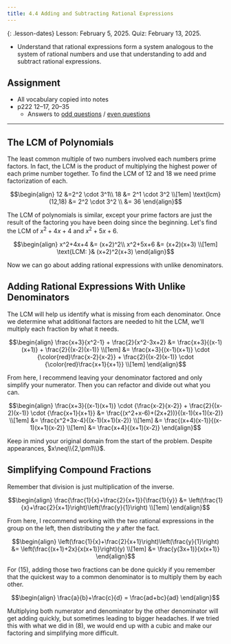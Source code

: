 ```yaml
---
title: 4.4 Adding and Subtracting Rational Expressions
---
```


{: .lesson-dates}
Lesson: February 5, 2025. Quiz: February 13, 2025.

- Understand that rational expressions form a system analogous to the system of rational numbers and use that understanding to add and subtract rational expressions.

## Assignment

- All vocabulary copied into notes
- p222 12–17, 20–35
  - Answers to [odd questions](../misc/alg2-odd-answers.pdf) / [even questions](../misc/alg2-even-answers.pdf)

---

## The LCM of Polynomials

The least common multiple of two numbers involved each numbers prime factors. In fact, the LCM is the product of multiplying the highest power of each prime number together. To find the LCM of 12 and 18 we need prime factorization of each.

$$\begin{align}
12 &=2^2 \cdot 3^1\\
18 &= 2^1 \cdot 3^2 \\[1em]
\text{lcm}(12,18) &= 2^2 \cdot 3^2 \\
                  &= 36
\end{align}$$

The LCM of polynomials is similar, except your prime factors are just the result of the factoring you have been doing since the beginning. Let's find the LCM of $x^2+4x+4$ and $x^2+5x+6$.

$$\begin{align}
x^2+4x+4 &= (x+2)^2\\
x^2+5x+6 &= (x+2)(x+3) \\[1em]
\text{LCM: }& (x+2)^2(x+3)
\end{align}$$

Now we can go about adding rational expressions with unlike denominators.

## Adding Rational Expressions With Unlike Denominators

The LCM will help us identify what is missing from each denominator. Once we determine what additional factors are needed to hit the LCM, we'll multiply each fraction by what it needs.

$$\begin{align}
\frac{x+3}{x^2-1} + \frac{2}{x^2-3x+2} &= \frac{x+3}{(x-1)(x+1)} + \frac{2}{(x-2)(x-1)} \\[1em]
&= \frac{x+3}{(x-1)(x+1)} \cdot {\color{red}\frac{x-2}{x-2}} +
   \frac{2}{(x-2)(x-1)} \cdot {\color{red}\frac{x+1}{x+1}} \\[1em]
\end{align}$$

From here, I recommend leaving your denominator factored and only simplify your numerator. Then you can refactor and divide out what you can.

$$\begin{align}
\frac{x+3}{(x-1)(x+1)} \cdot {\frac{x-2}{x-2}} +
   \frac{2}{(x-2)(x-1)} \cdot {\frac{x+1}{x+1}}
   &= \frac{(x^2+x-6)+(2x+2))}{(x-1)(x+1)(x-2)} \\[1em]
   &= \frac{x^2+3x-4}{(x-1)(x+1)(x-2)} \\[1em]
   &= \frac{(x+4)(x-1)}{(x-1)(x+1)(x-2)} \\[1em]
   &= \frac{x+4}{(x+1)(x-2)}
\end{align}$$

Keep in mind your original domain from the start of the problem. Despite appearances, $x\neq\\{2,\pm1\\}$.

## Simplifying Compound Fractions

Remember that division is just multiplication of the inverse.

$$\begin{align}
\frac{\frac{1}{x}+\frac{2}{x+1}}{\frac{1}{y}}
  &= \left(\frac{1}{x}+\frac{2}{x+1}\right)\left(\frac{y}{1}\right) \\[1em]
\end{align}$$

From here, I recommend working with the two rational expressions in the group on the left, then distributing the $y$ after the fact.

$$\begin{align}
\left(\frac{1}{x}+\frac{2}{x+1}\right)\left(\frac{y}{1}\right)
  &= \left(\frac{(x+1)+2x}{x(x+1)}\right)(y) \\[1em]
  &= \frac{y(3x+1)}{x(x+1)}
\end{align}$$

For $(15)$, adding those two fractions can be done quickly if you remember that the quickest way to a common denominator is to multiply them by each other.

$$\begin{align}
\frac{a}{b}+\frac{c}{d} = \frac{ad+bc}{ad}
\end{align}$$

Multiplying both numerator and denominator by the other denominator will get adding quickly, but sometimes leading to bigger headaches. If we tried this with what we did in $(8)$, we would end up with a cubic and make our factoring and simplifying more difficult.
